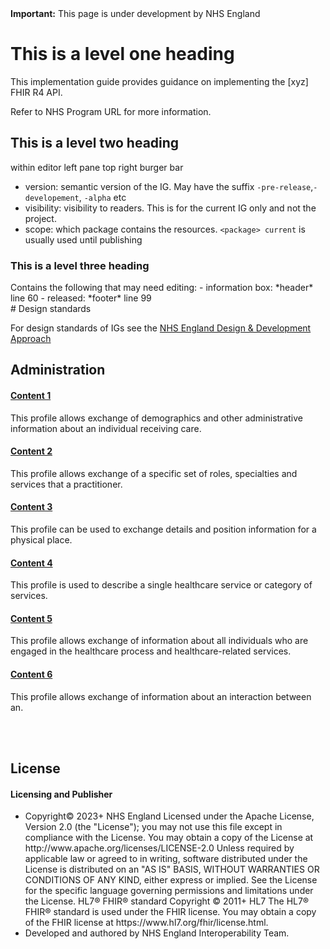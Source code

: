 <div markdown="span" class="alert alert-warning" role="alert"><i class="fa fa-warning"></i><b> Important:</b> This page is under development by NHS England</div>

# This is a level one heading

This implementation guide provides guidance on implementing the [xyz] FHIR R4 API. 

Refer to NHS Program URL for more information.

## This is a level two heading
within editor left pane top right burger bar
- version: semantic version of the IG. May have the suffix `-pre-release`,`-developement`, `-alpha` etc
- visibility: visibility to readers. This is for the current IG only and not the project.
- scope: which package contains the resources. `<package> current` is usually used until publishing

### This is a level three heading

<div class="container-nhs-mid-grey">
Contains the following that may need editing:
- information box: *header* line 60
- released: *footer* line 99
</div>

<div class="container-nhs-pale-grey">
# Design standards

For design standards of IGs see the <a href="https://simplifier.net/guide/nhs-england-design-and-development-approach/Home/Asset-Design/IG-Page-Design?version=current"> NHS England Design & Development Approach</a>
</div>

## Administration
<div class="col-grid">
<div class="col-grid-content">
<div class="col-grid-body">
<h4 class="col-grid-title"><b><a href="https://simplifier.net/guide/UK-Core-Implementation-Guide-STU3-Sequence/Home/ProfilesandExtensions/Profile-UKCore-Patient?version=current">Content 1</a></b></h4>
<div class="col-grid-text">This profile allows exchange of demographics and other administrative information about an individual receiving care.</div>
</div>
</div>
<div class="col-grid-content">
<div class="col-grid-body">
<h4 class="col-grid-title"><b><a href="https://simplifier.net/guide/UK-Core-Implementation-Guide-STU3-Sequence/Home/ProfilesandExtensions/Profile-UKCore-PractitionerRole?version=current">Content 2</a></b></h4>
<div class="col-grid-text">This profile allows exchange of a specific set of roles, specialties and services that a practitioner.</div>
</div>
</div>
<div class="col-grid-content">
<div class="col-grid-body">
<h4 class="col-grid-title"><b><a href="https://simplifier.net/guide/UK-Core-Implementation-Guide-STU3-Sequence/Home/ProfilesandExtensions/Profile-UKCore-Location?version=current" >Content 3</a></b></h4>
 <div class="col-grid-text">This profile can be used to exchange details and position information for a physical place.</div>
</div>
</div><div class="col-grid-content">
<div class="col-grid-body">
<h4 class="col-grid-title"><b><a href="https://simplifier.net/guide/UK-Core-Implementation-Guide-STU3-Sequence/Home/ProfilesandExtensions/Profile-UKCore-HealthcareService?version=current">Content 4</a></b></h4>
<p class="col-grid-text">This profile is used to describe a single healthcare service or category of services.</p>
</div>
</div>
<div class="col-grid-content">
<div class="col-grid-body">
 <h4 class="col-grid-title"><b><a href="https://simplifier.net/guide/UK-Core-Implementation-Guide-STU3-Sequence/Home/ProfilesandExtensions/Profile-UKCore-Practitioner?version=current">Content 5</a></b></h4>
<p class="col-grid-text">This profile allows exchange of information about all individuals who are engaged in the healthcare process and healthcare-related services.</p>
</div>
</div>
<div class="col-grid-content">
<div class="col-grid-body">
<h4 class="col-grid-title"><b><a href="https://simplifier.net/guide/UK-Core-Implementation-Guide-STU3-Sequence/Home/ProfilesandExtensions/Profile-UKCore-Encounter?version=current" >Content 6</a></b></h4>
 <p class="col-grid-text">This profile allows exchange of information about an interaction between an.</p>
</div>
</div>
</div>

<br/><br/>

## License
<div markdown="span" class="alert alert-license" role="alert"><h4 id="Licence"><i class="fas fa-gavel"></i> Licensing and Publisher</h4>
<ul>
<li>
Copyright© 2023+ NHS England Licensed under the Apache License, Version 2.0 (the &quot;License&quot;); you may not use this file except in compliance with the License. You may obtain a copy of the License at http://www.apache.org/licenses/LICENSE-2.0 Unless required by applicable law or agreed to in writing, software distributed under the License is distributed on an &quot;AS IS&quot; BASIS, WITHOUT WARRANTIES OR CONDITIONS OF ANY KIND, either express or implied. See the License for the specific language governing permissions and limitations under the License. HL7&#174; FHIR&#174; standard Copyright &#169; 2011+ HL7 The HL7&#174; FHIR&#174; standard is used under the FHIR license. You may obtain a copy of the FHIR license at https://www.hl7.org/fhir/license.html.
<li>
Developed and authored by NHS England Interoperability Team.
</ul>
</div>
